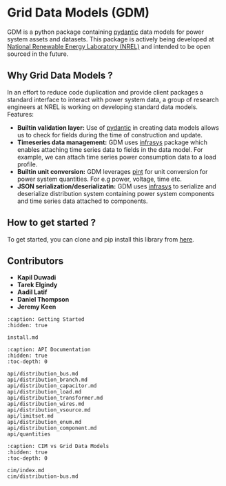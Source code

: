 # Grid Data Models (GDM)

GDM is a python package containing [pydantic](https://docs.pydantic.dev/latest/) data models for power system assets and datasets. This package is actively being developed at [National Renewable Energy Laboratory (NREL)](https://www.nrel.gov/) and intended to be open sourced in the future.

## Why Grid Data Models ?

In an effort to reduce code duplication and provide client packages a standard interface to interact with power system data, a group of 
research engineers at NREL is working on developing standard data models. Features:

- **Builtin validation layer:** Use of [pydantic](https://docs.pydantic.dev/latest/) in creating data models allows us to check for fields during the time of construction and update.
- **Timeseries data management:** GDM uses [infrasys](https://github.nrel.gov/CADET/infrastructure_systems) package which enables attaching time series data to fields in the data model. For example, we can attach time series power consumption data to a load profile.
- **Builtin unit conversion:** GDM leverages [pint](https://pint.readthedocs.io/en/stable/) for unit conversion for power system quantities. For e.g power, voltage, time etc.
- **JSON serialization/deserializatin:** GDM uses [infrasys](https://github.nrel.gov/CADET/infrastructure_systems) to serialize and deserialize distribution system containing power system components and time series data attached to components.

## How to get started ?

To get started, you can clone and pip install this library from [here](https://github.nrel.gov/CADET/grid-data-models).


## Contributors

- **Kapil Duwadi**
- **Tarek Elgindy**
- **Aadil Latif**
- **Daniel Thompson**
- **Jeremy Keen**


```{toctree}
:caption: Getting Started
:hidden: true

install.md
```

```{toctree}
:caption: API Documentation
:hidden: true
:toc-depth: 0

api/distribution_bus.md
api/distribution_branch.md
api/distribution_capacitor.md
api/distribution_load.md
api/distribution_transformer.md
api/distribution_wires.md
api/distribution_vsource.md
api/limitset.md
api/distribution_enum.md
api/distribution_component.md
api/quantities
```

```{toctree}
:caption: CIM vs Grid Data Models
:hidden: true
:toc-depth: 0

cim/index.md
cim/distribution-bus.md
```
